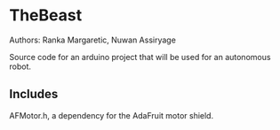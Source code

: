 # TheBeast

Authors: Ranka Margaretic, Nuwan Assiryage

Source code for an arduino project that will be used for an autonomous robot.

## Includes

AFMotor.h, a dependency for the AdaFruit motor shield.
